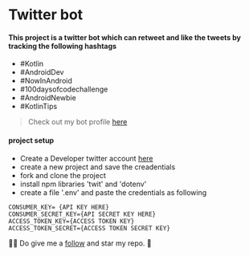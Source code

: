  # Twitter bot
 #### This project is a twitter bot which can retweet and like the tweets by tracking the following hashtags
  - #Kotlin
  - #AndroidDev
  - #NowInAndroid
  - #100daysofcodechallenge
  - #AndroidNewbie
  - #KotlinTips

> Check out my bot profile [here](https://twitter.com/KotlinSupprtBot)
 
 #### project setup
 - Create a Developer twitter account [here](https://developer.twitter.com/en)
 - create a new project and save the creadentials
 - fork and clone the project 
 - install npm libraries 'twit' and 'dotenv'
 - create a file '.env' and paste the credentials as following
```
CONSUMER_KEY= {API KEY HERE}
CONSUMER_SECRET_KEY={API SECRET KEY HERE}
ACCESS_TOKEN_KEY={ACCESS TOKEN KEY}
ACCESS_TOKEN_SECRET={ACCESS TOKEN SECRET KEY}
```

🤗🤗  Do give me a [follow](https://github.com/FareesHussain) and star my repo. 🌟
